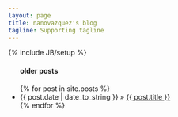 ```yaml
---
layout: page
title: nanovazquez's blog
tagline: Supporting tagline
---
```

{% include JB/setup %}

<ul class="posts">
  <h4>older posts</h4>
  {% for post in site.posts %}
    <li><span>{{ post.date | date_to_string }}</span> &raquo; <a href="{{ BASE_PATH }}{{ post.url }}">{{ post.title }}</a></li>
  {% endfor %}
</ul>
